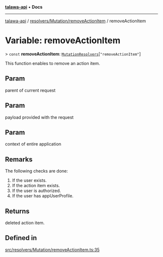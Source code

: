 [**talawa-api**](../../../../README.md) • **Docs**

***

[talawa-api](../../../../modules.md) / [resolvers/Mutation/removeActionItem](../README.md) / removeActionItem

# Variable: removeActionItem

\> `const` **removeActionItem**: [`MutationResolvers`](../../../../types/generatedGraphQLTypes/type-aliases/MutationResolvers.md)\[`"removeActionItem"`\]

This function enables to remove an action item.

## Param

parent of current request

## Param

payload provided with the request

## Param

context of entire application

## Remarks

The following checks are done:
1. If the user exists.
2. If the action item exists.
3. If the user is authorized.
4. If the user has appUserProfile.

## Returns

deleted action item.

## Defined in

[src/resolvers/Mutation/removeActionItem.ts:35](https://github.com/PalisadoesFoundation/talawa-api/blob/4a88fe62b20ebda9653c55ae8d39d6c6fac8831f/src/resolvers/Mutation/removeActionItem.ts#L35)
